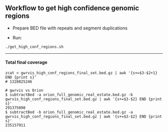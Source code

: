 ## Workflow to get high confidence genomic regions

- Prepare BED file with repeats and segment duplications

- Run:
```
./get_high_conf_regions.sh
```


----
#### Total final coverage
```
zcat < gwrvis_high_conf_regions_final_set.bed.gz | awk '{s+=$3-$2+1} END {print s}' 
# 1328825246

# gwrvis vs Orion
$ subtractBed -a orion_full_genomic_real_estate.bed.gz -b gwrvis_high_conf_regions_final_set.bed.gz | awk '{s+=$3-$2} END {print s}' 
291375090
$ subtractBed -b orion_full_genomic_real_estate.bed.gz -a gwrvis_high_conf_regions_final_set.bed.gz | awk '{s+=$3-$2} END {print s}' 
235157911
```
